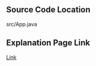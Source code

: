 ## Source Code Location

src/App.java

## Explanation Page Link

[Link](https://lunareclipse000.wordpress.com/2024/01/18/1620/)